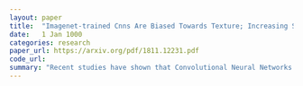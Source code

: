 ```yaml
---
layout: paper
title:  "Imagenet-trained Cnns Are Biased Towards Texture; Increasing Shape Bias Improves Accuracy and Robustness"
date:   1 Jan 1000
categories: research
paper_url: https://arxiv.org/pdf/1811.12231.pdf
code_url: 
summary: "Recent studies have shown that Convolutional Neural Networks (CNNs), which were thought to recognize objects by learning complex shapes, are actually more biased towards recognizing textures. This finding, based on a series of tests comparing CNNs with human observers using images with conflicting texture and shape cues, contradicts the traditional understanding of how these networks process images. We discovered that CNNs trained on ImageNet favor texture over shape, differing significantly from human visual processing. However, when we trained a standard CNN architecture (ResNet-50) on a stylized version of ImageNet, designed to emphasize shape, the network's performance aligned more closely with human behavior. This training not only matched human performance in controlled experiments (involving 97 observers across 48,560 trials) but also enhanced object detection and robustness against image distortions, underscoring the benefits of shape-based representations in visual recognition systems."
---
```


